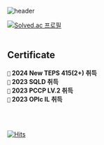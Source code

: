 ![header](https://capsule-render.vercel.app/api?type=waving&color=FFE082&text=Hi,&nbsp;There!&nbsp;😄&height=200&fontSize=50&fontColor=FFFFFF&width=100)<br>

[![Solved.ac
프로필](http://mazassumnida.wtf/api/v2/generate_badge?boj=goflwla92)](https://solved.ac/goflwla92)
<br>
<br>

## Certificate
**`🪪` 2024 New TEPS 415(2+) 취득**  
**`🪪` 2023 SQLD 취득**  
**`🪪` 2023 PCCP LV.2 취득**  
**`🪪` 2023 OPIc IL 취득**  

<br>
<br>

[![Hits](https://hits.seeyoufarm.com/api/count/incr/badge.svg?url=https%3A%2F%2Fgithub.com%2Fsongdaehyun&count_bg=%2379C83D&title_bg=%23555555&icon=pjsip.svg&icon_color=%2304061B&title=hits&edge_flat=false)](https://hits.seeyoufarm.com)
<!--
**songdaehyun/songdaehyun** is a ✨ _special_ ✨ repository because its `README.md` (this file) appears on your GitHub profile.

Here are some ideas to get you started:

- 🔭 I’m currently working on ...
- 🌱 I’m currently learning ...
- 👯 I’m looking to collaborate on ...
- 🤔 I’m looking for help with ...
- 💬 Ask me about ...
- 📫 How to reach me: ...
- 😄 Pronouns: ...
- ⚡ Fun fact: ...
-->
